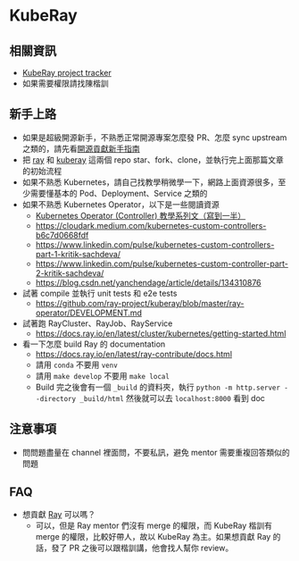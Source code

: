 # KubeRay

## 相關資訊

* [KubeRay project tracker](https://docs.google.com/document/d/1Q78Ny7KpTVOleB51-Tb1fewIDMm9msCTG4kDdWonwiQ/edit)
* 如果需要權限請找陳楷訓 

## 新手上路

* 如果是超級開源新手，不熟悉正常開源專案怎麼發 PR、怎麼 sync upstream 之類的，請先看[開源貢獻新手指南](https://chishengliu.com/zh-tw/series/%E9%96%8B%E6%BA%90%E8%B2%A2%E7%8D%BB%E6%96%B0%E6%89%8B%E6%8C%87%E5%8D%97/)
* 把 [ray](https://github.com/ray-project/ray) 和 [kuberay](https://github.com/ray-project/kuberay) 這兩個 repo star、fork、clone，並執行完上面那篇文章的初始流程
* 如果不熟悉 Kubernetes，請自己找教學稍微學一下，網路上面資源很多，至少需要懂基本的 Pod、Deployment、Service 之類的
* 如果不熟悉 Kubernetes Operator，以下是一些閱讀資源
  * [Kubernetes Operator (Controller) 教學系列文（寫到一半）](https://chishengliu.com/zh-tw/series/kubernetes-operator-controller-%E6%95%99%E5%AD%B8/)
  * https://cloudark.medium.com/kubernetes-custom-controllers-b6c7d0668fdf
  * https://www.linkedin.com/pulse/kubernetes-custom-controllers-part-1-kritik-sachdeva/
  * https://www.linkedin.com/pulse/kubernetes-custom-controller-part-2-kritik-sachdeva/
  * https://blog.csdn.net/yanchendage/article/details/134310876
* 試著 compile 並執行 unit tests 和 e2e tests
  * https://github.com/ray-project/kuberay/blob/master/ray-operator/DEVELOPMENT.md
* 試著跑 RayCluster、RayJob、RayService
  * https://docs.ray.io/en/latest/cluster/kubernetes/getting-started.html
* 看一下怎麼 build Ray 的 documentation
  * https://docs.ray.io/en/latest/ray-contribute/docs.html
  * 請用 `conda` 不要用 `venv`
  * 請用 `make develop` 不要用 `make local`
  * Build 完之後會有一個 `_build` 的資料夾，執行 `python -m http.server --directory _build/html` 然後就可以去 `localhost:8000` 看到 doc

## 注意事項

* 問問題盡量在 channel 裡面問，不要私訊，避免 mentor 需要重複回答類似的問題

## FAQ

* 想貢獻 [Ray](https://github.com/ray-project/ray) 可以嗎？
  * 可以，但是 Ray mentor 們沒有 merge 的權限，而 KubeRay 楷訓有 merge 的權限，比較好帶人，故以 KubeRay 為主。如果想貢獻 Ray 的話，發了 PR 之後可以跟楷訓講，他會找人幫你 review。